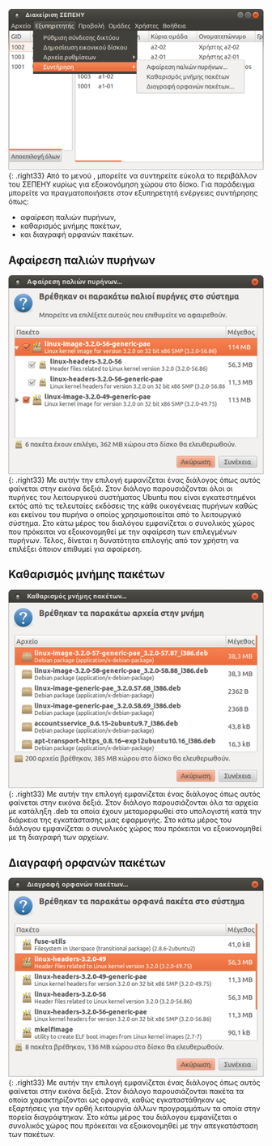 ![12.04.09_sch-scripts_maintenance_menu.png](12.04.09_sch-scripts_maintenance_menu.png){: .right33} Από
το μενού , μπορείτε να συντηρείτε εύκολα το περιβάλλον του ΣΕΠΕΗΥ κυρίως
για εξοικονόμηση χώρου στο δίσκο. Για παράδειγμα μπορείτε να
πραγματοποιήσετε στον εξυπηρετητή ενέργειες συντήρησης όπως:

  - αφαίρεση παλιών πυρήνων,
  - καθαρισμός μνήμης πακέτων,
  - και διαγραφή ορφανών πακέτων.




## Αφαίρεση παλιών πυρήνων

![12.04.09_sch-scripts_show_purge_kernels.png](12.04.09_sch-scripts_show_purge_kernels.png){: .right33}
Με αυτήν την επιλογή εμφανίζεται ένας διάλογος όπως αυτός φαίνεται
στην εικόνα δεξιά. Στον διάλογο παρουσιάζονται όλοι οι πυρήνες του
λειτουργικού συστήματος Ubuntu που είναι εγκατεστημένοι εκτός από τις
τελευταίες εκδόσεις της κάθε οικογένειας πυρήνων καθώς και εκείνου του
πυρήνα ο οποίος χρησιμοποιείται από το λειτουργικό σύστημα. Στο κάτω
μέρος του διαλόγου εμφανίζεται ο συνολικός χώρος που πρόκειται να
εξοικονομηθεί με την αφαίρεση των επιλεγμένων πυρήνων. Τέλος,
δίνεται η δυνατότητα επιλογής από τον χρήστη να επιλέξει όποιον
επιθυμεί για αφαίρεση.






## Καθαρισμός μνήμης πακέτων

![12.04.09_sch-scripts_show_clear_cache.png](12.04.09_sch-scripts_show_clear_cache.png){: .right33} Με
αυτήν την επιλογή εμφανίζεται ένας διάλογος όπως αυτός φαίνεται στην
εικόνα δεξιά. Στον διάλογο παρουσιάζονται όλα τα αρχεία με κατάληξη
.deb τα οποία έχουν μεταμορφωθεί στο υπολογιστή κατά την διάρκεια της
εγκατάστασης μιας εφαρμογής. Στο κάτω μέρος του διάλογου εμφανίζεται
ο συνολικός χώρος που πρόκειται να εξοικονομηθεί με τη διαγραφή των
αρχείων.











## Διαγραφή ορφανών πακέτων

![12.04.09_sch-scripts_show_purge_orphans.png](12.04.09_sch-scripts_show_purge_orphans.png){: .right33}
Με αυτήν την επιλογή εμφανίζεται ένας διάλογος όπως αυτός φαίνεται
στην εικόνα δεξιά. Στον διάλογο παρουσιάζονται πακέτα τα οποία
χαρακτηρίζονται ως ορφανά, καθώς εγκαταστάθηκαν ως εξαρτήσεις για
την ορθή λειτουργία άλλων προγραμμάτων τα οποία στην πορεία
διαγράφτηκαν. Στο κάτω μέρος του διάλογου εμφανίζεται ο
συνολικός χώρος που πρόκειται να εξοικονομηθεί με την απεγκατάσταση
των πακέτων.
